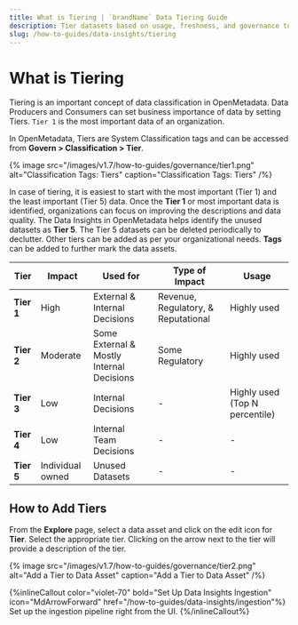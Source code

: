 ```yaml
---
title: What is Tiering | `brandName` Data Tiering Guide
description: Tier datasets based on usage, freshness, and governance to guide discovery and prioritization.
slug: /how-to-guides/data-insights/tiering
---
```


# What is Tiering

Tiering is an important concept of data classification in OpenMetadata. Data Producers and Consumers can set business importance of data by setting Tiers. `Tier 1` is the most important data of an organization.

In OpenMetadata, Tiers are System Classification tags and can be accessed from **Govern > Classification > Tier**.

{% image
src="/images/v1.7/how-to-guides/governance/tier1.png"
alt="Classification Tags: Tiers"
caption="Classification Tags: Tiers"
/%}

In case of tiering, it is easiest to start with the most important (Tier 1) and the least important (Tier 5) data. Once the **Tier 1** or most important data is identified, organizations can focus on improving the descriptions and data quality. The Data Insights in OpenMetadata helps identify the unused datasets as **Tier 5**. The Tier 5 datasets can be deleted periodically to declutter. Other tiers can be added as per your organizational needs. **Tags** can be added to further mark the data assets.

| **Tier** | **Impact** | **Used for** | **Type of Impact** | **Usage** |
|--- | --- | --- | --- | --- |
| **Tier 1** | High | External & Internal Decisions | Revenue, Regulatory, & Reputational | Highly used |
| **Tier 2** | Moderate | Some External & Mostly Internal Decisions | Some Regulatory | Highly used |
| **Tier 3** | Low | Internal Decisions | - | Highly used (Top N percentile) |
| **Tier 4** | Low | Internal Team Decisions | - | - |
| **Tier 5** | Individual owned | Unused Datasets | - | - |

## How to Add Tiers

From the **Explore** page, select a data asset and click on the edit icon for **Tier**. Select the appropriate tier. Clicking on the arrow next to the tier will provide a description of the tier.

{% image
src="/images/v1.7/how-to-guides/governance/tier2.png"
alt="Add a Tier to Data Asset"
caption="Add a Tier to Data Asset"
/%}

{%inlineCallout
  color="violet-70"
  bold="Set Up Data Insights Ingestion"
  icon="MdArrowForward"
  href="/how-to-guides/data-insights/ingestion"%}
  Set up the ingestion pipeline right from the UI.
{%/inlineCallout%}